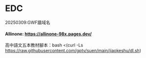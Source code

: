 # EDC

20250309:GWF牆域名

#### Allinone: https://allinone-98x.pages.dev/

高中語文五本教材腳本：bash <(curl -Ls https://raw.githubusercontent.com/gptv/suen/main/jiaokeshu/dl.sh)